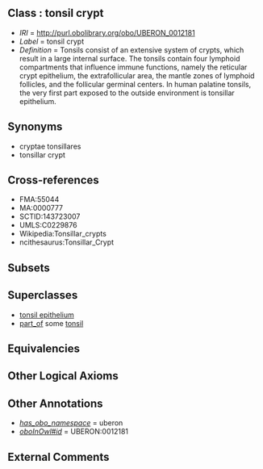 
## Class : tonsil crypt

 * *IRI* = http://purl.obolibrary.org/obo/UBERON_0012181
 * *Label* = tonsil crypt
 * *Definition* = Tonsils consist of an extensive system of crypts, which result in a large internal surface. The tonsils contain four lymphoid compartments that influence immune functions, namely the reticular crypt epithelium, the extrafollicular area, the mantle zones of lymphoid follicles, and the follicular germinal centers. In human palatine tonsils, the very first part exposed to the outside environment is tonsillar epithelium.

## Synonyms

 * cryptae tonsillares
 * tonsillar crypt

## Cross-references

 * FMA:55044
 * MA:0000777
 * SCTID:143723007
 * UMLS:C0229876
 * Wikipedia:Tonsillar_crypts
 * ncithesaurus:Tonsillar_Crypt

## Subsets


## Superclasses

 * [tonsil epithelium](../../UBERON/96/UBERON_0013696.md)
 * [part_of](../../BFO/50/BFO_0000050.md) some [tonsil](../../UBERON/72/UBERON_0002372.md)

## Equivalencies


## Other Logical Axioms


## Other Annotations

 * *[has_obo_namespace](../../ce/oboInOwl#hasOBONamespace.md)* = uberon
 * *[oboInOwl#id](../../id/oboInOwl#id.md)* = UBERON:0012181

## External Comments


